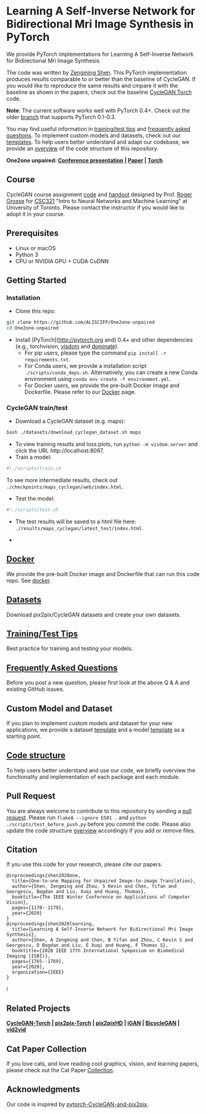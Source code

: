 
<br><br><br>

# Learning A Self-Inverse Network for Bidirectional Mri Image Synthesis in PyTorch

We provide PyTorch implementations for Learning A Self-Inverse Network for Bidirectional Mri Image Synthesis.

The code was written by [Zengming Shen](https://github.com/ALISCIFP).
This PyTorch implementation produces results comparable to or better than the baseline of CycleGAN. If you would like to reproduce the same results and cmpare it with the baseline as shown in the papers, check out the baseline [CycleGAN Torch](https://github.com/junyanz/CycleGAN) code.

**Note**: The current software works well with PyTorch 0.4+. Check out the older [branch](https://github.com/junyanz/pytorch-CycleGAN-and-pix2pix/tree/pytorch0.3.1) that supports PyTorch 0.1-0.3.

You may find useful information in [training/test tips](docs/tips.md) and [frequently asked questions](docs/qa.md). To implement custom models and datasets, check out our [templates](#custom-model-and-dataset). To help users better understand and adapt our codebase, we provide an [overview](docs/overview.md) of the code structure of this repository.

**One2one unpaired: [Conference presentation](https://youtu.be/0RYqfwR5YNk?t=3281) |  [Paper](https://arxiv.org/pdf/1703.10593.pdf) |  [Torch](https://github.com/junyanz/CycleGAN)**



## Course
CycleGAN course assignment [code](http://www.cs.toronto.edu/~rgrosse/courses/csc321_2018/assignments/a4-code.zip) and [handout](http://www.cs.toronto.edu/~rgrosse/courses/csc321_2018/assignments/a4-handout.pdf) designed by Prof. [Roger Grosse](http://www.cs.toronto.edu/~rgrosse/) for [CSC321](http://www.cs.toronto.edu/~rgrosse/courses/csc321_2018/) "Intro to Neural Networks and Machine Learning" at University of Toronto. Please contact the instructor if you would like to adopt it in your course.



## Prerequisites
- Linux or macOS
- Python 3
- CPU or NVIDIA GPU + CUDA CuDNN

## Getting Started
### Installation

- Clone this repo:
```bash
git clone https://github.com/ALISCIFP/One2one-unpaired
cd One2one-unpaired
```

- Install [PyTorch](http://pytorch.org and) 0.4+ and other dependencies (e.g., torchvision, [visdom](https://github.com/facebookresearch/visdom) and [dominate](https://github.com/Knio/dominate)).
  - For pip users, please type the command `pip install -r requirements.txt`.
  - For Conda users, we provide a installation script `./scripts/conda_deps.sh`. Alternatively, you can create a new Conda environment using `conda env create -f environment.yml`.
  - For Docker users, we provide the pre-built Docker image and Dockerfile. Please refer to our [Docker](docs/docker.md) page.

### CycleGAN train/test
- Download a CycleGAN dataset (e.g. maps):
```bash
bash ./datasets/download_cyclegan_dataset.sh maps
```
- To view training results and loss plots, run `python -m visdom.server` and click the URL http://localhost:8097.
- Train a model:
```bash
#!./scripts/train.sh
```
To see more intermediate results, check out `./checkpoints/maps_cyclegan/web/index.html`.
- Test the model:
```bash
#!./scripts/test.sh
```
- The test results will be saved to a html file here: `./results/maps_cyclegan/latest_test/index.html`.


-

## [Docker](docs/docker.md)
We provide the pre-built Docker image and Dockerfile that can run this code repo. See [docker](docs/docker.md).

## [Datasets](docs/datasets.md)
Download pix2pix/CycleGAN datasets and create your own datasets.

## [Training/Test Tips](docs/tips.md)
Best practice for training and testing your models.

## [Frequently Asked Questions](docs/qa.md)
Before you post a new question, please first look at the above Q & A and existing GitHub issues.

## Custom Model and Dataset
If you plan to implement custom models and dataset for your new applications, we provide a dataset [template](data/template_dataset.py) and a model [template](models/template_model.py) as a starting point.

## [Code structure](docs/overview.md)
To help users better understand and use our code, we briefly overview the functionality and implementation of each package and each module.

## Pull Request
You are always welcome to contribute to this repository by sending a [pull request](https://help.github.com/articles/about-pull-requests/).
Please run `flake8 --ignore E501 .` and `python ./scripts/test_before_push.py` before you commit the code. Please also update the code structure [overview](docs/overview.md) accordingly if you add or remove files.

## Citation
If you use this code for your research, please cite our papers.
```
@inproceedings{shen2020one,
  title={One-to-one Mapping for Unpaired Image-to-image Translation},
  author={Shen, Zengming and Zhou, S Kevin and Chen, Yifan and Georgescu, Bogdan and Liu, Xuqi and Huang, Thomas},
  booktitle={The IEEE Winter Conference on Applications of Computer Vision},
  pages={1170--1179},
  year={2020}
}
@inproceedings{shen2020learning,
  title={Learning A Self-Inverse Network for Bidirectional Mri Image Synthesis},
  author={Shen, A Zengming and Chen, B Yifan and Zhou, C Kevin S and Georgescu, D Bogdan and Liu, E Xuqi and Huang, F Thomas S},
  booktitle={2020 IEEE 17th International Symposium on Biomedical Imaging (ISBI)},
  pages={1765--1769},
  year={2020},
  organization={IEEE}
}
```

i

## Related Projects
**[CycleGAN-Torch](https://github.com/junyanz/CycleGAN) |
[pix2pix-Torch](https://github.com/phillipi/pix2pix) | [pix2pixHD](https://github.com/NVIDIA/pix2pixHD) |
[iGAN](https://github.com/junyanz/iGAN) |
[BicycleGAN](https://github.com/junyanz/BicycleGAN) | [vid2vid](https://tcwang0509.github.io/vid2vid/)**

## Cat Paper Collection
If you love cats, and love reading cool graphics, vision, and learning papers, please check out the Cat Paper [Collection](https://github.com/junyanz/CatPapers).

## Acknowledgments
Our code is inspired by [pytorch-CycleGAN-and-pix2pix](https://github.com/junyanz/pytorch-CycleGAN-and-pix2pix).
